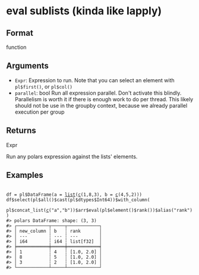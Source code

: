 # eval sublists (kinda like lapply)

## Format

function

## Arguments

- `Expr`: Expression to run. Note that you can select an element with `pl$first()`, or `pl$col()`
- `parallel`: bool Run all expression parallel. Don't activate this blindly. Parallelism is worth it if there is enough work to do per thread. This likely should not be use in the groupby context, because we already parallel execution per group

## Returns

Expr

Run any polars expression against the lists' elements.

## Examples

<pre class='r-example'> <code> <span class='r-in'><span></span></span>
<span class='r-in'><span><span class='va'>df</span> <span class='op'>=</span> <span class='va'>pl</span><span class='op'>$</span><span class='fu'>DataFrame</span><span class='op'>(</span>a <span class='op'>=</span> <span class='fu'><a href='https://rdrr.io/r/base/list.html'>list</a></span><span class='op'>(</span><span class='fu'><a href='https://rdrr.io/r/base/c.html'>c</a></span><span class='op'>(</span><span class='fl'>1</span>,<span class='fl'>8</span>,<span class='fl'>3</span><span class='op'>)</span>, b <span class='op'>=</span> <span class='fu'><a href='https://rdrr.io/r/base/c.html'>c</a></span><span class='op'>(</span><span class='fl'>4</span>,<span class='fl'>5</span>,<span class='fl'>2</span><span class='op'>)</span><span class='op'>)</span><span class='op'>)</span></span></span>
<span class='r-in'><span><span class='va'>df</span><span class='op'>$</span><span class='fu'>select</span><span class='op'>(</span><span class='va'>pl</span><span class='op'>$</span><span class='fu'>all</span><span class='op'>(</span><span class='op'>)</span><span class='op'>$</span><span class='fu'>cast</span><span class='op'>(</span><span class='va'>pl</span><span class='op'>$</span><span class='va'>dtypes</span><span class='op'>$</span><span class='va'>Int64</span><span class='op'>)</span><span class='op'>)</span><span class='op'>$</span><span class='fu'>with_column</span><span class='op'>(</span></span></span>
<span class='r-in'><span>  <span class='va'>pl</span><span class='op'>$</span><span class='fu'>concat_list</span><span class='op'>(</span><span class='fu'><a href='https://rdrr.io/r/base/c.html'>c</a></span><span class='op'>(</span><span class='st'>"a"</span>,<span class='st'>"b"</span><span class='op'>)</span><span class='op'>)</span><span class='op'>$</span><span class='va'>arr</span><span class='op'>$</span><span class='fu'>eval</span><span class='op'>(</span><span class='va'>pl</span><span class='op'>$</span><span class='fu'>element</span><span class='op'>(</span><span class='op'>)</span><span class='op'>$</span><span class='fu'>rank</span><span class='op'>(</span><span class='op'>)</span><span class='op'>)</span><span class='op'>$</span><span class='fu'>alias</span><span class='op'>(</span><span class='st'>"rank"</span><span class='op'>)</span></span></span>
<span class='r-in'><span><span class='op'>)</span></span></span>
<span class='r-out co'><span class='r-pr'>#&gt;</span> polars DataFrame: shape: (3, 3)</span>
<span class='r-out co'><span class='r-pr'>#&gt;</span> ┌────────────┬─────┬────────────┐</span>
<span class='r-out co'><span class='r-pr'>#&gt;</span> │ new_column ┆ b   ┆ rank       │</span>
<span class='r-out co'><span class='r-pr'>#&gt;</span> │ ---        ┆ --- ┆ ---        │</span>
<span class='r-out co'><span class='r-pr'>#&gt;</span> │ i64        ┆ i64 ┆ list[f32]  │</span>
<span class='r-out co'><span class='r-pr'>#&gt;</span> ╞════════════╪═════╪════════════╡</span>
<span class='r-out co'><span class='r-pr'>#&gt;</span> │ 1          ┆ 4   ┆ [1.0, 2.0] │</span>
<span class='r-out co'><span class='r-pr'>#&gt;</span> │ 8          ┆ 5   ┆ [1.0, 2.0] │</span>
<span class='r-out co'><span class='r-pr'>#&gt;</span> │ 3          ┆ 2   ┆ [1.0, 2.0] │</span>
<span class='r-out co'><span class='r-pr'>#&gt;</span> └────────────┴─────┴────────────┘</span>
 </code></pre>